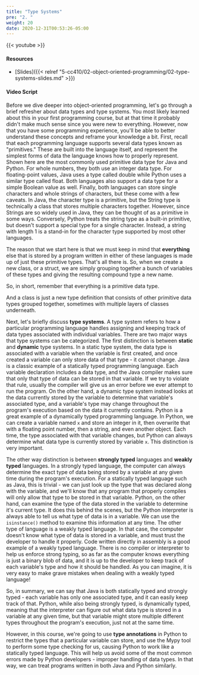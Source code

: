 ```yaml
---
title: "Type Systems"
pre: "2. "
weight: 20
date: 2020-12-31T00:53:26-05:00
---
```


{{< youtube  >}}

<!-- TODO FIXME -->

#### Resources

* [Slides]({{< relref "5-cc410/02-object-oriented-programming/02-type-systems-slides.md" >}})

#### Video Script

Before we dive deeper into object-oriented programming, let's go through a brief refresher about data types and type systems. You most likely learned about this in your first programming course, but at that time it probably didn't make much sense since you were new to everything. However, now that you have some programming experience, you'll be able to better understand these concepts and reframe your knowledge a bit. First, recall that each programming language supports several data types known as "primitives." These are built into the language itself, and represent the simplest forms of data the language knows how to properly represent. Shown here are the most commonly used primitive data type for Java and Python. For whole numbers, they both use an integer data type. For floating-point values, Java uses a type called double while Python uses a similar type called float. Both languages also support a data type for a simple Boolean value as well. Finally, both languages can store single characters and whole strings of characters, but these come with a few caveats. In Java, the character type is a primitive, but the String type is technically a class that stores multiple characters together. However, since Strings are so widely used in Java, they can be thought of as a primitive in some ways. Conversely, Python treats the string type as a built-in primitive, but doesn't support a special type for a single character. Instead, a string with length 1 is a stand-in for the character type supported by most other languages. 

The reason that we start here is that we must keep in mind that **everything** else that is stored by a program written in either of these languages is made up of just these primitive types. That's all there is. So, when we create a new class, or a struct, we are simply grouping together a bunch of variables of these types and giving the resulting compound type a new name. 

So, in short, remember that everything is a primitive data type. 

And a class is just a new type definition that consists of other primitive data types grouped together, sometimes with multiple layers of classes underneath.

Next, let's briefly discuss **type systems**. A type system refers to how a particular programming language handles assigning and keeping track of data types associated with individual variables. There are two major ways that type systems can be categorized. The first distinction is between **static** and **dynamic** type systems. In a static type system, the data type is associated with a variable when the variable is first created, and once created a variable can only store data of that type - it cannot change. Java is a classic example of a statically typed programming language. Each variable declaration includes a data type, and the Java compiler makes sure that only that type of data can be stored in that variable. If we try to violate that rule, usually the compiler will give us an error before we ever attempt to run the program. On the other hand, a dynamic type system instead looks at the data currently stored by the variable to determine that variable's associated type, and a variable's type may change throughout the program's execution based on the data it currently contains. Python is a great example of a dynamically typed programming language. In Python, we can create a variable named `x` and store an integer in it, then overwrite that with a floating point number, then a string, and even another object. Each time, the type associated with that variable changes, but Python can always determine what data type is currently stored by variable `x`. This distinction is very important. 

The other way distinction is between **strongly typed** languages and **weakly typed** languages. In a strongly typed language, the computer can always determine the exact type of data being stored by a variable at any given time during the program's execution. For a statically typed language such as Java, this is trivial - we can just look up the type that was declared along with the variable, and we'll know that any program that properly compiles will only allow that type to be stored in that variable. Python, on the other hand, can examine the type of the data stored in the variable to determine it's current type. It does this behind the scenes, but the Python interpreter is always able to tell us what type of data is in a variable. We can use the `isinstance()` method to examine this information at any time. The other type of language is a weakly typed language. In that case, the computer doesn't know what type of data is stored in a variable, and must trust the developer to handle it properly. Code written directly in assembly is a good example of a weakly typed language. There is no compiler or interpreter to help us enforce strong typing, so as far as the computer knows everything is just a binary blob of data, and it is up to the developer to keep track of each variable's type and how it should be handled. As you can imagine, it is very easy to make grave mistakes when dealing with a weakly typed language!

So, in summary, we can say that Java is both statically typed and strongly typed - each variable has only one associated type, and it can easily keep track of that. Python, while also being strongly typed, is dynamically typed, meaning that the interpreter can figure out what data type is stored in a variable at any given time, but that variable might store multiple different types throughout the program's execution, just not at the same time. 

However, in this course, we're going to use **type annotations** in Python to restrict the types that a particular variable can store, and use the Mypy tool to perform some type checking for us, causing Python to work like a statically typed language. This will help us avoid some of the most common errors made by Python developers - improper handling of data types. In that way, we can treat programs written in both Java and Python similarly. 